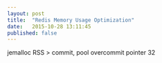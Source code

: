 ```yaml
---
layout: post
title:  "Redis Memory Usage Optimization"
date:   2015-10-28 13:11:45
published: false
---
```



jemalloc
RSS > commit, pool
overcommit
pointer 32


